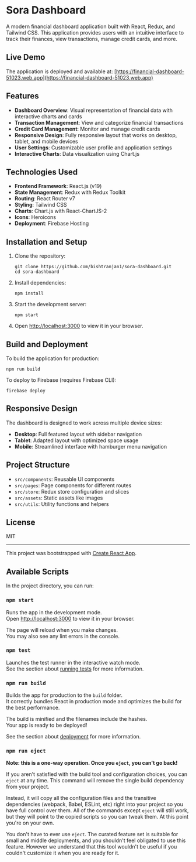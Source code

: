 # Sora Dashboard

A modern financial dashboard application built with React, Redux, and Tailwind CSS. This application provides users with an intuitive interface to track their finances, view transactions, manage credit cards, and more.

## Live Demo

The application is deployed and available at: [https://financial-dashboard-51023.web.app](https://financial-dashboard-51023.web.app)

## Features

- **Dashboard Overview**: Visual representation of financial data with interactive charts and cards
- **Transaction Management**: View and categorize financial transactions
- **Credit Card Management**: Monitor and manage credit cards
- **Responsive Design**: Fully responsive layout that works on desktop, tablet, and mobile devices
- **User Settings**: Customizable user profile and application settings
- **Interactive Charts**: Data visualization using Chart.js

## Technologies Used

- **Frontend Framework**: React.js (v19)
- **State Management**: Redux with Redux Toolkit
- **Routing**: React Router v7
- **Styling**: Tailwind CSS
- **Charts**: Chart.js with React-ChartJS-2
- **Icons**: Heroicons
- **Deployment**: Firebase Hosting

## Installation and Setup

1. Clone the repository:

   ```
   git clone https://github.com/bishtranjan1/sora-dashboard.git
   cd sora-dashboard
   ```

2. Install dependencies:

   ```
   npm install
   ```

3. Start the development server:

   ```
   npm start
   ```

4. Open [http://localhost:3000](http://localhost:3000) to view it in your browser.

## Build and Deployment

To build the application for production:

```
npm run build
```

To deploy to Firebase (requires Firebase CLI):

```
firebase deploy
```

## Responsive Design

The dashboard is designed to work across multiple device sizes:

- **Desktop**: Full featured layout with sidebar navigation
- **Tablet**: Adapted layout with optimized space usage
- **Mobile**: Streamlined interface with hamburger menu navigation

## Project Structure

- `src/components`: Reusable UI components
- `src/pages`: Page components for different routes
- `src/store`: Redux store configuration and slices
- `src/assets`: Static assets like images
- `src/utils`: Utility functions and helpers

## License

MIT

---

This project was bootstrapped with [Create React App](https://github.com/facebook/create-react-app).

## Available Scripts

In the project directory, you can run:

### `npm start`

Runs the app in the development mode.\
Open [http://localhost:3000](http://localhost:3000) to view it in your browser.

The page will reload when you make changes.\
You may also see any lint errors in the console.

### `npm test`

Launches the test runner in the interactive watch mode.\
See the section about [running tests](https://facebook.github.io/create-react-app/docs/running-tests) for more information.

### `npm run build`

Builds the app for production to the `build` folder.\
It correctly bundles React in production mode and optimizes the build for the best performance.

The build is minified and the filenames include the hashes.\
Your app is ready to be deployed!

See the section about [deployment](https://facebook.github.io/create-react-app/docs/deployment) for more information.

### `npm run eject`

**Note: this is a one-way operation. Once you `eject`, you can't go back!**

If you aren't satisfied with the build tool and configuration choices, you can `eject` at any time. This command will remove the single build dependency from your project.

Instead, it will copy all the configuration files and the transitive dependencies (webpack, Babel, ESLint, etc) right into your project so you have full control over them. All of the commands except `eject` will still work, but they will point to the copied scripts so you can tweak them. At this point you're on your own.

You don't have to ever use `eject`. The curated feature set is suitable for small and middle deployments, and you shouldn't feel obligated to use this feature. However we understand that this tool wouldn't be useful if you couldn't customize it when you are ready for it.
